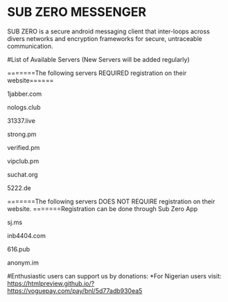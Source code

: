 # SUB ZERO MESSENGER
SUB ZERO is a secure android messaging client that inter-loops across divers networks and encryption frameworks for secure, untraceable  communication.  

#List of Available Servers (New Servers will be added regularly)

=======The following servers REQUIRED registration on their website======


1jabber.com

nologs.club

31337.live

strong.pm

verified.pm

vipclub.pm

suchat.org

5222.de

=======The following servers DOES NOT REQUIRE registration on their website. 
=======Registration can be done through Sub Zero App

sj.ms	

inb4404.com 

616.pub

anonym.im



#Enthusiastic users can support us by donations:
*For Nigerian users visit: https://htmlpreview.github.io/?https://voguepay.com/pay/bnl/5d77adb930ea5
